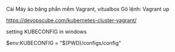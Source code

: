 Cài Máy ảo băng phần mềm Vagrant, vitualbox
Gõ lệnh:
Vagrant up


https://devopscube.com/kubernetes-cluster-vagrant/



setting KUBECONFIG in windows

$env:KUBECONFIG = "$(PWD)/configs/config"
